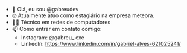 - 👋 Olá, eu sou @gabreudev
- 🤓 Atualmente atuo como estagiário na empresa meteora.
- 👨‍💻 Técnico em redes de computadores 
- 📫 Como entrar em contato comigo:
     - Instagram: @gabreu_.exe
     - LinkedIn: https://www.linkedin.com/in/gabriel-alves-621025241/

<!---
gabreudev/gabreudev is a ✨ special ✨ repository because its `README.md` (this file) appears on your GitHub profile.
You can click the Preview link to take a look at your changes.
--->
